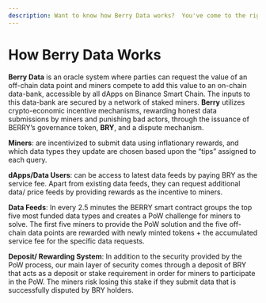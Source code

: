 ```yaml
---
description: Want to know how Berry Data works?  You've come to the right place.
---
```


# How Berry Data Works

**Berry Data** is an oracle system where parties can request the value of an off-chain data point and miners compete to add this value to an on-chain data-bank, accessible by all dApps on Binance Smart Chain. The inputs to this data-bank are secured by a network of staked miners. **Berry** utilizes crypto-economic incentive mechanisms, rewarding honest data submissions by miners and punishing bad actors, through the issuance of BERRY’s governance token, **BRY**, and a dispute mechanism.

**Miners**: are incentivized to submit data using inflationary rewards, and which data types they update are chosen based upon the “tips” assigned to each query. 

**dApps/Data Users**: can be access to latest data feeds by paying BRY as the service fee. Apart from existing data feeds, they can request additional data/ price feeds by providing rewards as the incentive to miners.

**Data Feeds**: In every 2.5 minutes the BERRY smart contract groups the top five most funded data types and creates a PoW challenge for miners to solve. The first five miners to provide the PoW solution and the five off-chain data points are rewarded with newly minted tokens + the accumulated service fee for the specific data requests.  

**Deposit/ Rewarding System**: In addition to the security provided by the PoW process, our main layer of security comes through a deposit of BRY that acts as a deposit or stake requirement in order for miners to participate in the PoW. The miners risk losing this stake if they submit data that is successfully disputed by BRY holders.

